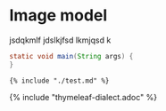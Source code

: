 # Image model

jsdqkmlf jdslkjfsd lkmjqsd k

```java
static void main(String args) {
}
```

```
{% include "./test.md" %}
```

{% include "thymeleaf-dialect.adoc" %}



